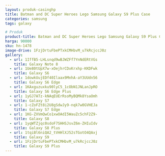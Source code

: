 ```yaml
---
layout: produk-casinghp
title: Batman and DC Super Heroes Lego Samsung Galaxy S9 Plus Case
categories: samsung
tags: galaxy

# Produk
product-title: Batman and DC Super Heroes Lego Samsung Galaxy S9 Plus Case
harga: 90000
sku: hn-1478
image-drive: 1FzjDrtuFbePTxkCMHbvM_u7kRcjccJ0z
gallery:
  - url: 1IffB5-LHLsnqd9wBJWZFf7YnNdERtVGs
    title: Galaxy Note 8
  - url: 1Ue80tUpX7w-xOejhrCDxKrxhp-KKDFwk
    title: Galaxy S6
  - url: 1dowkUujEDf40Ilaax9MnhA-aY3UUdn56
    title: Galaxy S6 Edge
  - url: 1KAxguzuxku90lyC5_1cObN1JNLanJpRO
    title: Galaxy S6 Edge Plus
  - url: 1yGJ7ATz-kNAqEUErRsoMyBQMk8YsaOmh
    title: Galaxy S7
  - url: 1-cZoFZt8i2U8gSdwJy9-nqk7w0GVHEJa
    title: Galaxy S7 Edge
  - url: 1KG-ZXVmQwCo1xwOAdI5WauZc5chF2Z9-
    title: Galaxy S8
  - url: 1yqWTZjqc0sdoF7SHHSJsvZ6m-ZHIuIdv
    title: Galaxy S8 Plus
  - url: 1tqiBl6niQA2_tVHHlXJ52sTGotO4QAxj
    title: Galaxy S9
  - url: 1FzjDrtuFbePTxkCMHbvM_u7kRcjccJ0z
    title: Galaxy S9 Plus
---
```

